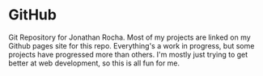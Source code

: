 # GitHub
 Git Repository for Jonathan Rocha. Most of my projects are linked on my Github pages site for this repo. Everything's a work in progress, but some projects have progressed more than others. I'm mostly just trying to get better at web development, so this is all fun for me.

